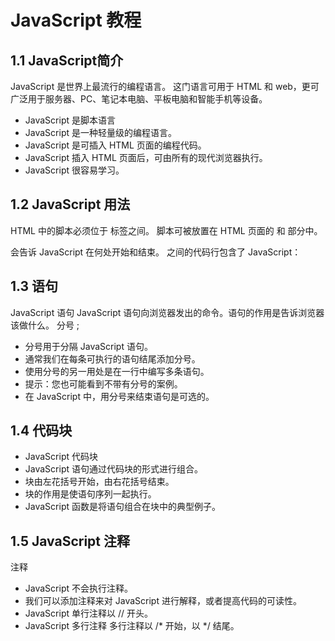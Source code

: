 # JavaScript 教程
## 1.1 JavaScript简介
  JavaScript 是世界上最流行的编程语言。
  这门语言可用于 HTML 和 web，更可广泛用于服务器、PC、笔记本电脑、平板电脑和智能手机等设备。
  - JavaScript 是脚本语言
  - JavaScript 是一种轻量级的编程语言。
  - JavaScript 是可插入 HTML 页面的编程代码。
  - JavaScript 插入 HTML 页面后，可由所有的现代浏览器执行。
  - JavaScript 很容易学习。
## 1.2 JavaScript 用法
  HTML 中的脚本必须位于 <script> 与 </script> 标签之间。
  脚本可被放置在 HTML 页面的 <body> 和 <head> 部分中。
  <script> 标签
  如需在 HTML 页面中插入 JavaScript，请使用 <script> 标签。
  <script> 和 </script> 会告诉 JavaScript 在何处开始和结束。
  <script> 和 </script> 之间的代码行包含了 JavaScript：
  <script>
  alert("My First JavaScript");
  </script>
## 1.3 语句
  JavaScript 语句
  JavaScript 语句向浏览器发出的命令。语句的作用是告诉浏览器该做什么。
  分号 ;
  - 分号用于分隔 JavaScript 语句。
  - 通常我们在每条可执行的语句结尾添加分号。
  - 使用分号的另一用处是在一行中编写多条语句。
  - 提示：您也可能看到不带有分号的案例。
  - 在 JavaScript 中，用分号来结束语句是可选的。
## 1.4 代码块
  - JavaScript 代码块
  - JavaScript 语句通过代码块的形式进行组合。
  - 块由左花括号开始，由右花括号结束。
  - 块的作用是使语句序列一起执行。
  - JavaScript 函数是将语句组合在块中的典型例子。
## 1.5 JavaScript 注释
  注释
  - JavaScript 不会执行注释。
  - 我们可以添加注释来对 JavaScript 进行解释，或者提高代码的可读性。
  - JavaScript 单行注释以 // 开头。
  - JavaScript 多行注释 多行注释以 /* 开始，以 */ 结尾。

